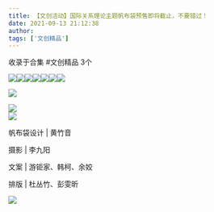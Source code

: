 ```yaml
---
title: 【文创活动】国际关系理论主题帆布袋预售即将截止，不要错过！
date: 2021-09-13 21:12:38
author: 
tags: ['文创精品']
---
```



收录于合集 #文创精品 3个

![](/images/548/2.gif)![](/images/548/3.jpeg)![](/images/548/4.jpeg)![](/images/548/5.jpeg)![](/images/548/6.jpeg)![](/images/548/7.jpeg)![](/images/548/8.jpeg)

[![](/images/548/9.jpeg)]()

![](/images/548/10.jpeg)  
![](/images/548/11.jpeg)

  

帆布袋设计 | 黄竹音

摄影 | 李九阳

文案 | 游钜家、韩柯、余姣

排版 | 杜丛竹、彭雯昕

![](/images/548/12.gif)

